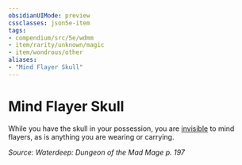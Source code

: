 ```yaml
---
obsidianUIMode: preview
cssclasses: json5e-item
tags:
- compendium/src/5e/wdmm
- item/rarity/unknown/magic
- item/wondrous/other
aliases: 
- "Mind Flayer Skull"
---
```

# Mind Flayer Skull



While you have the skull in your possession, you are [invisible](2-Mechanics/CLI/rules/conditions.md#Invisible) to mind flayers, as is anything you are wearing or carrying.

*Source: Waterdeep: Dungeon of the Mad Mage p. 197*